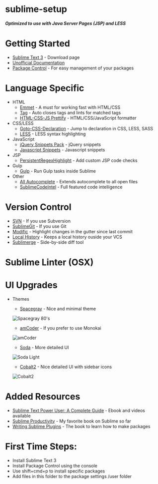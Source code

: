 sublime-setup
=============
##### Optimized to use with Java Server Pages (JSP) and LESS

# Getting Started
* [Sublime Text 3](http://www.sublimetext.com/3) - Download page
* [Unofficial Documentation](http://docs.sublimetext.info/en/latest/index.html)
* [Package Control](https://packagecontrol.io/) - For easy management of your packages

# Language Specific
* HTML
  - [Emmet](https://packagecontrol.io/packages/Emmet) - A must for working fast with HTML/CSS
  - [Tag](https://packagecontrol.io/packages/Tag) - Auto closes tags and lints for matched tags
  - [HTML-CSS-JS Prettify](https://packagecontrol.io/packages/HTML-CSS-JS%20Prettify) - HTML/CSS/JavaScript formatter
* CSS/LESS
  - [Goto-CSS-Declaration](https://packagecontrol.io/packages/Goto-CSS-Declaration) - Jump to declaration in CSS, LESS, SASS
  - [LESS](https://packagecontrol.io/packages/LESS) - LESS syntax highlighting
* JavaScript
  - [jQuery Snippets Pack](https://packagecontrol.io/packages/jQuery%20Snippets%20pack) - jQuery snippets
  - [Javascript Snippets](https://packagecontrol.io/packages/JavaScript%20Snippets) - Javascript snippets
* JSP
  - [PersistentRegexHighlight](https://packagecontrol.io/packages/PersistentRegexHighlight) - Add custom JSP code checks
* Gulp
  - [Gulp](https://packagecontrol.io/packages/Gulp) - Run Gulp tasks inside Sublime
* Other
  - [All Autocomplete](https://packagecontrol.io/packages/All%20Autocomplete) - Extends autocomplete to all open files
  - [SublimeCodeIntel](https://packagecontrol.io/packages/SublimeCodeIntel) - Full featured code intelligence

# Version Control
* [SVN](https://packagecontrol.io/packages/SVN) - If you use Subversion
* [SublimeGit](https://packagecontrol.io/packages/SublimeGit) - If you use Git
* [Modific](https://packagecontrol.io/packages/Modific) - Highlight changes in the gutter since last commit
* [Local History](https://packagecontrol.io/packages/Local%20History) - Keeps a local history ouside your VCS
* [Sublimerge](https://packagecontrol.io/packages/Sublimerge%20Pro) - Side-by-side diff tool

# Sublime Linter (OSX)

# UI Upgrades
* Themes
  - [Spacegray](https://packagecontrol.io/packages/Theme%20-%20Spacegray) - Nice and minimal theme
  
  ![Spacegray 80's](https://packagecontrol.io/readmes/img/23b6fbff57440e6bb5e6546f99f3a963eade87f6.png)
  - [amCoder](https://packagecontrol.io/packages/Theme%20-%20amCoder) - If you prefer to use Monokai
  
  ![amCoder](https://packagecontrol.io/readmes/img/f7f37d188490e436f4249469a8c211f010969258.png)
  - [Soda](https://packagecontrol.io/packages/Theme%20-%20Soda) - More detailed UI
  
  ![Soda Light](https://packagecontrol.io/readmes/img/47e19b997a2b138784f7a67fca66056e61744299.png)
  - [Cobalt2](https://packagecontrol.io/packages/Theme%20-%20Cobalt2) - Nice detailed UI with sidebar icons
  
  ![Cobalt2](https://camo.githubusercontent.com/8b97714849ae20458b16ee3c50b2b95b84fb46b5/687474703a2f2f7765732e696f2f59496a6e2f636f6e74656e74)

# Added Resources
* [Sublime Text Power User: A Complete Guide](https://sublimetextbook.com/) - Ebook and videos available
* [Sublime Productivity](https://leanpub.com/sublime-productivity) - My favorite book on Sublime so far
* [Writing Sublime Plugins](https://leanpub.com/writing-sublime-plugins) - The book to learn how to make packages

# First Time Steps:
* Install Sublime Text 3
* Install Package Control using the console
* Use shift+cmd+p to install specific packages
* Add files in this folder to the package settings /user folder

